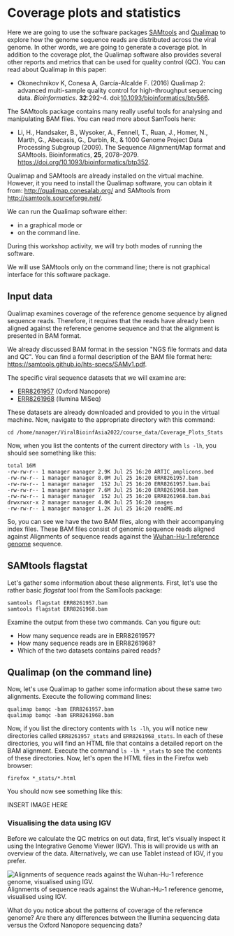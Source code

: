 # Coverage plots and statistics

Here we are going to use the software packages [SAMtools](http://samtools.sourceforge.net/) and [Qualimap](http://qualimap.conesalab.org/) to explore how the genome sequence reads are distributed across the viral genome. In other words, we are going to generate a coverage plot. In addition to the coverage plot, the Qualimap software also provides several other reports and metrics that can be used for quality control (QC). You can read about Qualimap in this paper:

 - Okonechnikov K, Conesa A, García-Alcalde F. (2016) Qualimap 2: advanced
   multi-sample quality control for high-throughput sequencing data.
   *Bioinformatics*. **32**:292-4. doi:[10.1093/bioinformatics/btv566](https://doi.org/10.1093/bioinformatics/btv566).

 The SAMtools package contains many really useful tools for analysing and manipulating BAM files. You can read more about SamTools here: 
 
 - Li, H., Handsaker, B., Wysoker, A., Fennell, T., Ruan, J., Homer, N.,    Marth, G., Abecasis, G., Durbin, R., & 1000 Genome Project
   Data          Processing Subgroup (2009). The Sequence Alignment/Map
   format and SAMtools. Bioinformatics, **25**, 2078–2079.       
   https://doi.org/10.1093/bioinformatics/btp352.      

Qualimap and SAMtools are already  installed on the virtual machine. However, it you need to install the Qualimap software, you can obtain it from: http://qualimap.conesalab.org/ and SAMtools from  http://samtools.sourceforge.net/.

We can run the Qualimap software either:

 - in a graphical mode or
 - on the command line.

During this workshop activity, we will try both modes of running the software.

We will use SAMtools only on the command line; there is not graphical interface for this software package.

## Input data
Qualimap examines coverage of the reference genome sequence by aligned sequence reads. Therefore, it requires that the reads have already been aligned against the reference genome sequence and that the alignment is presented in BAM format.

We already discussed BAM format in the session "NGS file formats and data and QC".  You can find a formal description of the BAM file format here: https://samtools.github.io/hts-specs/SAMv1.pdf.

The specific viral sequence datasets that we will examine are:
 - [ERR8261957](https://www.ebi.ac.uk/ena/browser/view/ERR8261957) (Oxford Nanopore)
 - [ERR8261968](https://www.ebi.ac.uk/ena/browser/view/ERR8261968) (llumina MiSeq)

These datasets are already downloaded and provided to you in the virtual machine. Now, navigate to the appropriate directory with this command:

    cd /home/manager/ViralBioinfAsia2022/course_data/Coverage_Plots_Stats

Now, when you list the contents of the current directory with `ls -lh`, you should see something like this:

    total 16M
    -rw-rw-r-- 1 manager manager 2.9K Jul 25 16:20 ARTIC_amplicons.bed
    -rw-rw-r-- 1 manager manager 8.0M Jul 25 16:20 ERR8261957.bam
    -rw-rw-r-- 1 manager manager  152 Jul 25 16:20 ERR8261957.bam.bai
    -rw-rw-r-- 1 manager manager 7.6M Jul 25 16:20 ERR8261968.bam
    -rw-rw-r-- 1 manager manager  152 Jul 25 16:20 ERR8261968.bam.bai
    drwxrwxr-x 2 manager manager 4.0K Jul 25 16:20 images
    -rw-rw-r-- 1 manager manager 1.2K Jul 25 16:20 readME.md

So, you can see we have the two BAM files, along with their accompanying index files. These BAM files consist of genomic sequence reads aligned against Alignments of sequence reads against the [Wuhan-Hu-1 reference genome](https://github.com/WCSCourses/ViralBioinfAsia2022/raw/main/course_data/Coverage_Plots_Stats/images/Screenshot%202022-07-04%20at%2016.25.00.png) sequence.

## SAMtools flagstat

Let's gather some information about these alignments. First, let's use the rather basic *flagstat* tool from the SamTools package:

    samtools flagstat ERR8261957.bam
    samtools flagstat ERR8261968.bam

Examine the output from these two commands. Can you figure out:

 - How many sequence reads are in ERR8261957?
 - How many sequence reads are in ERR8261968?
 - Which of the two datasets contains paired reads?

## Qualimap (on the command line)

Now, let's use Qualimap to gather some information about these same two alignments. Execute the following command lines:

    qualimap bamqc -bam ERR8261957.bam
    qualimap bamqc -bam ERR8261968.bam

Now, if you list the directory contents with `ls -lh`, you will notice new directories called `ERR8261957_stats` and `ERR8261968_stats`. In each of these directories, you will find an HTML file that contains a detailed report on the BAM alignment. 
Execute the command `ls -lh *_stats` to see the contents of these directories. Now, let's open the HTML files in the Firefox web browser:

    firefox *_stats/*.html

You should now see something like this:

INSERT IMAGE HERE








   

 



### Visualising the data using IGV
Before we calculate the QC metrics on out data, first, let's visually inspect it using the Integrative Genome Viewer (IGV). This is will provide us with an overview of the data. Alternatively, we can use Tablet instead of IGV, if you prefer.

![Alignments of sequence reads against the Wuhan-Hu-1 reference genome, visualised using IGV.](https://github.com/WCSCourses/ViralBioinfAsia2022/raw/main/course_data/Coverage_Plots_Stats/images/Screenshot%202022-07-04%20at%2016.25.00.png)
Alignments of sequence reads against the Wuhan-Hu-1 reference genome, visualised using IGV.

What do you notice about the patterns of coverage of the reference genome? Are there any differences between the Illumina sequencing data versus the Oxford Nanopore sequencing data?


